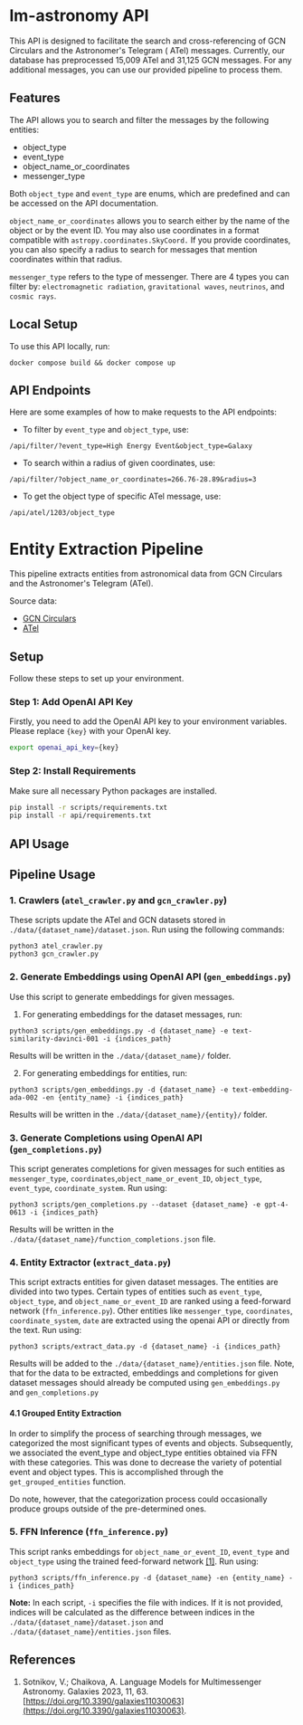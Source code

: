 # lm-astronomy API

This API is designed to facilitate the search and cross-referencing of GCN Circulars and the Astronomer's Telegram (
ATel) messages. Currently, our database has preprocessed 15,009 ATel and 31,125 GCN messages. For any additional
messages, you can use our provided pipeline to process them.

## Features

The API allows you to search and filter the messages by the following entities:

- object_type
- event_type
- object_name_or_coordinates
- messenger_type

Both `object_type` and `event_type` are enums, which are predefined and can be accessed on the API documentation.

`object_name_or_coordinates` allows you to search either by the name of the object or by the event ID. You may also use
coordinates in a format compatible with `astropy.coordinates.SkyCoord.` If you provide coordinates, you can also specify
a radius to search for messages that mention coordinates within that radius.

`messenger_type` refers to the type of messenger. There are 4 types you can filter
by: `electromagnetic radiation`, `gravitational waves`, `neutrinos`, and `cosmic rays`.

## Local Setup

To use this API locally, run:

```
docker compose build && docker compose up
```

## API Endpoints

Here are some examples of how to make requests to the API endpoints:

- To filter by `event_type` and `object_type`, use:

```
/api/filter/?event_type=High Energy Event&object_type=Galaxy
```

- To search within a radius of given coordinates, use:

```
/api/filter/?object_name_or_coordinates=266.76-28.89&radius=3
```

- To get the object type of specific ATel message, use:

```
/api/atel/1203/object_type
```

# Entity Extraction Pipeline

This pipeline extracts entities from astronomical data from GCN Circulars and the Astronomer's Telegram (ATel).

Source data:

- [GCN Circulars](https://gcn.gsfc.nasa.gov)
- [ATel](https://www.astronomerstelegram.org)

## Setup

Follow these steps to set up your environment.

### Step 1: Add OpenAI API Key

Firstly, you need to add the OpenAI API key to your environment variables.
Please replace `{key}` with your OpenAI key.

```sh
export openai_api_key={key}
```

### Step 2: Install Requirements

Make sure all necessary Python packages are installed.

```sh
pip install -r scripts/requirements.txt
pip install -r api/requirements.txt
```

## API Usage

## Pipeline Usage

### 1. Crawlers (`atel_crawler.py` and `gcn_crawler.py`)

These scripts update the ATel and GCN datasets stored in `./data/{dataset_name}/dataset.json`. Run using the following
commands:

```
python3 atel_crawler.py
python3 gcn_crawler.py
```

### 2. Generate Embeddings using OpenAI API (`gen_embeddings.py`)

Use this script to generate embeddings for given messages.

1. For generating embeddings for the dataset messages, run:

```
python3 scripts/gen_embeddings.py -d {dataset_name} -e text-similarity-davinci-001 -i {indices_path}
```

Results will be written in the `./data/{dataset_name}/` folder.

2. For generating embeddings for entities, run:

```
python3 scripts/gen_embeddings.py -d {dataset_name} -e text-embedding-ada-002 -en {entity_name} -i {indices_path}
```

Results will be written in the `./data/{dataset_name}/{entity}/` folder.

### 3. Generate Completions using OpenAI API (`gen_completions.py`)

This script generates completions for given messages for such entities
as `messenger_type`, `coordinates`,`object_name_or_event_ID`, `object_type`, `event_type`, `coordinate_system`. Run
using:

```
python3 scripts/gen_completions.py --dataset {dataset_name} -e gpt-4-0613 -i {indices_path}
```

Results will be written in the `./data/{dataset_name}/function_completions.json` file.

### 4. Entity Extractor (`extract_data.py`)

This script extracts entities for given dataset messages. The entities are divided into two types. Certain types of
entities such as `event_type`, `object_type`, and `object_name_or_event_ID` are ranked using a feed-forward
network (`ffn_inference.py`). Other entities like `messenger_type`, `coordinates`, `coordinate_system`, `date` are
extracted using the openai API or directly from the text. Run using:

```
python3 scripts/extract_data.py -d {dataset_name} -i {indices_path}
```

Results will be added to the `./data/{dataset_name}/entities.json` file.
Note, that for the data to be extracted, embeddings and completions for given dataset messages should already be
computed using `gen_embeddings.py` and `gen_completions.py`

#### 4.1 Grouped Entity Extraction

In order to simplify the process of searching through messages, we categorized the most significant types of events and
objects. Subsequently, we associated the event_type and object_type entities obtained via FFN with these categories.
This was done to decrease the variety of potential event and object types. This is accomplished through
the `get_grouped_entities` function.

Do note, however, that the categorization process could occasionally produce groups outside of
the pre-determined ones.

### 5. FFN Inference (`ffn_inference.py`)

This script ranks embeddings for `object_name_or_event_ID`, `event_type` and `object_type` using the trained
feed-forward network [[1]](#1). Run using:

```
python3 scripts/ffn_inference.py -d {dataset_name} -en {entity_name} -i {indices_path}
```

**Note:** In each script, `-i` specifies the file with indices. If it is not provided, indices will be calculated as the
difference between indices in the `./data/{dataset_name}/dataset.json` and `./data/{dataset_name}/entities.json` files.

## References

1. Sotnikov, V.; Chaikova, A. Language Models for Multimessenger Astronomy. Galaxies 2023, 11,
    63. [https://doi.org/10.3390/galaxies11030063](https://doi.org/10.3390/galaxies11030063).